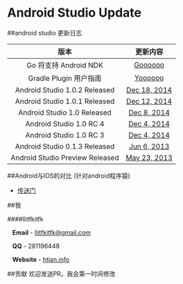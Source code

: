 Android Studio Update
=====================

##android studio 更新日志

| 版本 | 更新内容
|:------:|:----------:
| Go 将支持 Android NDK | [Goooooo](https://github.com/llitfkitfk/android-studio-update/blob/master/go-article)
| Gradle Plugin 用户指南 | [Yoooooo](https://github.com/llitfkitfk/android-studio-update/blob/master/userGuide)
| Android Studio 1.0.2 Released | [Dec 18, 2014](https://github.com/llitfkitfk/android-studio-update/blob/master/as-recent-1.0.2.md)
| Android Studio 1.0.1 Released | [Dec 12, 2014](https://github.com/llitfkitfk/android-studio-update/blob/master/as-recent-1.0.1.md)
| Android Studio 1.0 Released | [Dec 8, 2014](https://github.com/llitfkitfk/android-studio-update/blob/master/as-recent-1.0.md)
| Android Studio 1.0 RC 4 | [Dec 4, 2014](https://github.com/llitfkitfk/android-studio-update/blob/master/as-recent-rc4.md)
| Android Studio 1.0 RC 3 | [Dec 4, 2014](https://github.com/llitfkitfk/android-studio-update/blob/master/as-recent-rc3.md)
| Android Studio 0.1.3 Released | [Jun 6, 2013](https://github.com/llitfkitfk/android-studio-update/blob/master/as-recent-0.1.3.md)
| Android Studio Preview Released | [May 23, 2013](https://github.com/llitfkitfk/android-studio-update/blob/master/as-recent-pr.md)

##Android与IOS的对比 (针对android程序猿)

* [传送门](https://github.com/llitfkitfk/android-studio-update/blob/master/asVSxcode.md)

##我

####llitfkitfk  

&nbsp;&nbsp;&nbsp;**Email** - llitfkitfk@gmail.com

&nbsp;&nbsp;&nbsp;**QQ** - 281196448

&nbsp;&nbsp;&nbsp;**Website** - [htian.info](http://htian.info)

##贡献
欢迎发送PR，我会第一时间修改